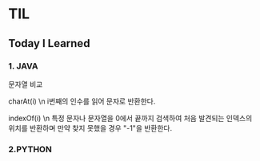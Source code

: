 # TIL
## Today I Learned 
  ### 1. JAVA
  문자열 비교
  
  charAt(i) \n
  i번째의 인수를 읽어 문자로 반환한다.
  
  indexOf(i) \n
  특정 문자나 문자열을 0에서 끝까지 검색하여 처음 발견되는 인덱스의 위치를 반환하며
  만약 찾지 못했을 경우 "-1"을 반환한다.

   ### 2.PYTHON
  


